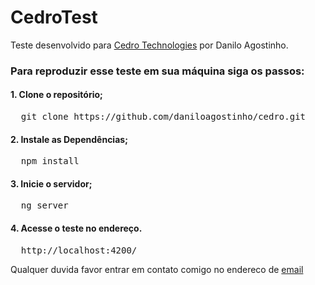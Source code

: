 # CedroTest

Teste desenvolvido para <a href="http://www.cedrotech.com/">Cedro Technologies</a> por Danilo Agostinho.

### Para reproduzir esse teste em sua máquina siga os passos:

#### 1. Clone o repositório;
<pre>
  git clone https://github.com/daniloagostinho/cedro.git
</pre> 

#### 2. Instale as Dependências;
<pre>
  npm install 
</pre> 

#### 3. Inicie o servidor;
<pre>
  ng server
</pre> 

#### 4. Acesse o teste no endereço.
<pre>
  http://localhost:4200/
</pre>

Qualquer duvida favor entrar em contato comigo no endereco de <a href="mailto:danilodev.silva@gmail.com">email</a>
